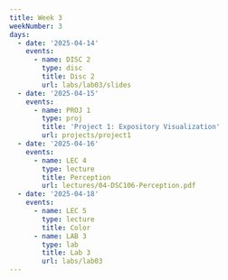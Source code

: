 ```yaml
---
title: Week 3
weekNumber: 3
days:
  - date: '2025-04-14'
    events:
      - name: DISC 2
        type: disc
        title: Disc 2
        url: labs/lab03/slides
  - date: '2025-04-15'
    events:
      - name: PROJ 1
        type: proj
        title: 'Project 1: Expository Visualization'
        url: projects/project1
  - date: '2025-04-16'
    events:
      - name: LEC 4
        type: lecture
        title: Perception
        url: lectures/04-DSC106-Perception.pdf
  - date: '2025-04-18'
    events:
      - name: LEC 5
        type: lecture
        title: Color
      - name: LAB 3
        type: lab
        title: Lab 3
        url: labs/lab03
---
```

